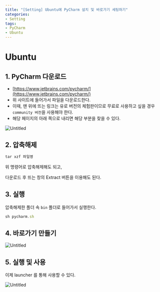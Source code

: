 ```yaml
---
title: "[Setting] Ubuntu에 PyCharm 설치 및 바로가기 세팅하기"
categories:
- Setting
tags:
- PyCharm
- Ubuntu
---
```


# Ubuntu

## 1. PyCharm 다운로드

- [https://www.jetbrains.com/pycharm/](https://www.jetbrains.com/pycharm/)
- 위 사이트에 들어가서 파일을 다운로드한다.
- 이때, 맨 위에 뜨는 링크는 유로 버전의 체험판이므로 무료로 사용하고 싶을 경우 `community 버전`을 사용해야 한다.
- 해당 페이지의 아래 쪽으로 내리면 해당 부분을 찾을 수 있다.

![Untitled](../../assets/images/2024-12-12-ubuntu-pycharm-install/Untitled.png)

## 2. 압축해제

```jsx
tar xzf 파일명
```

위 명령어로 압축해제해도 되고,

다운로드 후 뜨는 창의 Extract 버튼을 이용해도 된다.

## 3. 실행

압축해제한 폴더 속 `bin` 폴더로 들어가서 실행한다.

```jsx
sh pycharm.sh
```

## 4. 바로가기 만들기

![Untitled](../../assets/images/2024-12-12-ubuntu-pycharm-install/Untitled%201.png)

## 5. 실행 및 사용

이제 launcher 를 통해 사용할 수 있다.

![Untitled](../../assets/images/2024-12-12-ubuntu-pycharm-install/Untitled%202.png)